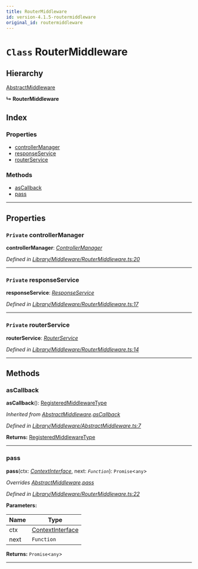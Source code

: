 ```yaml
---
title: RouterMiddleware
id: version-4.1.5-routermiddleware
original_id: routermiddleware
---
```


# `Class` RouterMiddleware

## Hierarchy

 [AbstractMiddleware](abstractmiddleware)

**↳ RouterMiddleware**

## Index

### Properties

* [controllerManager](routermiddleware#controllermanager)
* [responseService](routermiddleware#responseservice)
* [routerService](routermiddleware#routerservice)

### Methods

* [asCallback](routermiddleware#ascallback)
* [pass](routermiddleware#pass)

---

## Properties

<a id="controllermanager"></a>

### `Private` controllerManager

**controllerManager**: *[ControllerManager](controllermanager)*

*Defined in [Library/Middleware/RouterMiddleware.ts:20](https://github.com/SpoonX/stix/blob/e27bbb3/src/Library/Middleware/RouterMiddleware.ts#L20)*

___
<a id="responseservice"></a>

### `Private` responseService

**responseService**: *[ResponseService](responseservice)*

*Defined in [Library/Middleware/RouterMiddleware.ts:17](https://github.com/SpoonX/stix/blob/e27bbb3/src/Library/Middleware/RouterMiddleware.ts#L17)*

___
<a id="routerservice"></a>

### `Private` routerService

**routerService**: *[RouterService](routerservice)*

*Defined in [Library/Middleware/RouterMiddleware.ts:14](https://github.com/SpoonX/stix/blob/e27bbb3/src/Library/Middleware/RouterMiddleware.ts#L14)*

___

## Methods

<a id="ascallback"></a>

###  asCallback

**asCallback**(): [RegisteredMiddlewareType]()

*Inherited from [AbstractMiddleware](abstractmiddleware).[asCallback](abstractmiddleware#ascallback)*

*Defined in [Library/Middleware/AbstractMiddleware.ts:7](https://github.com/SpoonX/stix/blob/e27bbb3/src/Library/Middleware/AbstractMiddleware.ts#L7)*

**Returns:** [RegisteredMiddlewareType]()

___
<a id="pass"></a>

###  pass

**pass**(ctx: *[ContextInterface](../interfaces/contextinterface)*, next: *`Function`*): `Promise`<`any`>

*Overrides [AbstractMiddleware](abstractmiddleware).[pass](abstractmiddleware#pass)*

*Defined in [Library/Middleware/RouterMiddleware.ts:22](https://github.com/SpoonX/stix/blob/e27bbb3/src/Library/Middleware/RouterMiddleware.ts#L22)*

**Parameters:**

| Name | Type |
| ------ | ------ |
| ctx | [ContextInterface](../interfaces/contextinterface) |
| next | `Function` |

**Returns:** `Promise`<`any`>

___

